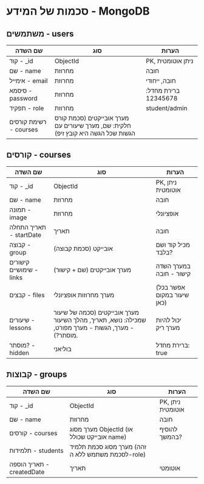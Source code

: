 # סכמות של המידע - MongoDB
## משתמשים - users
שם השדה | סוג | הערות
--- | --- | ---
קוד - _id | ObjectId | PK, ניתן אוטומטית
שם - name | מחרוזת | חובה
אימייל - email | מחרוזת | חובה, ייחודי
סיסמא - password | מחרוזת | ברירת מחדל: 12345678
תפקיד - role | מחרוזת | student/admin
רשימת קורסים - courses | מערך אובייקטים (סכמת קורס חלקית: שם, מערך שיעורים עם הגשות שכל הגשה היא קובץ זיפ) |

## קורסים - courses
שם השדה | סוג | הערות
--- | --- | ---
קוד - _id | ObjectId | PK, ניתן אוטומטית
שם - name | מחרוזת | חובה
תמונה - image | מחרוזת | אופציונלי
תאריך התחלה - startDate | תאריך | חובה
קבוצה - group | אובייקט (סכמת קבוצה) | מכיל קוד ושם בלבד?
קישורים שימושיים - links | מערך אובייקטים (שם + קישור) | במערך השדה קישור - חובה
קבצים - files | מערך מחרוזות אופציונלי | (אפשר בכל שיעור במקום כאן)
שיעורים - lessons | מערך אובייקטים (סכמה של שיעור שמכילה: נושא, תאריך, מהלך השיעור - מערך, הגשות - מערך מפורט, מוסתר?). | יכול להיות מערך ריק
מוסתר? - hidden | בוליאני | ברירת מחדל: true

## קבוצות - groups
שם השדה | סוג | הערות
--- | --- | ---
קוד - _id | ObjectId | PK, ניתן אוטומטית
שם - name | מחרוזת | חובה
קורסים - courses | מערך מסוג ObjectId (או אובייקט שכולל name) | להוסיף בהמשך?
תלמידות - students | מערך מסוג סכמת תלמיד (זהה לסכמת משתמש ללא ה-role) |
תאריך הוספה - createdDate | תאריך | אוטומטי